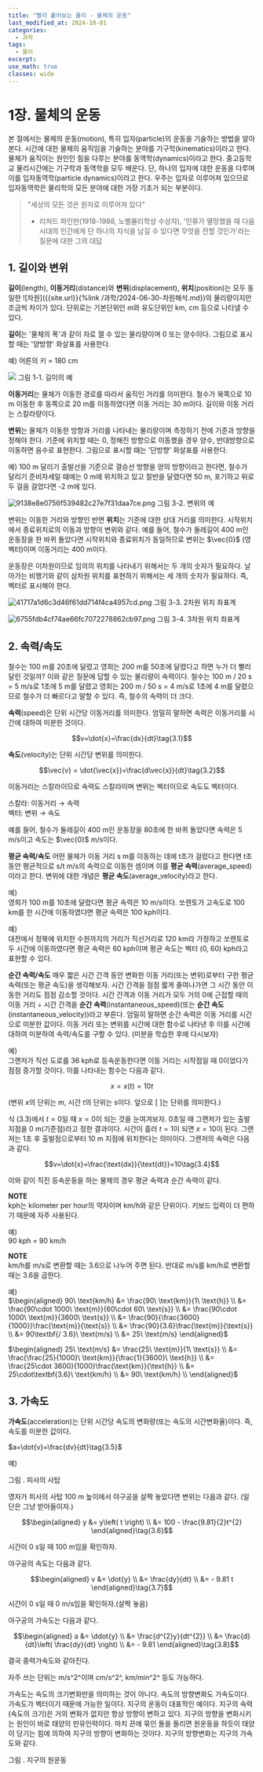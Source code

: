```yaml
---
title: "빨리 훝어보는 물리 - 물체의 운동"
last_modified_at: 2024-10-01
categories:
  - 과학
tags:
  - 물리
excerpt: 
use_math: true
classes: wide
---
```


# 1장. 물체의 운동

본 절에서는 물체의 운동(motion), 특히 입자(particle)의 운동을 기술하는 방법을 알아본다. 시간에 대한 물체의 움직임을 기술하는 분야를 기구학(kinematics)이라고 한다. 물체가 움직이는 원인인 힘을 다루는 분야를 동역학(dynamics)이라고 한다. 중고등학교 물리시간에는 기구학과 동역학을 모두 배운다. 단, 하나의 입자에 대한 운동을 다루며 이를 입자동역학(particle dynamics)이라고 한다. 우주는 입자로 이루어져 있으므로 입자동역학은 물리학의 모든 분야에 대한 가장 기초가 되는 부분이다.

> "세상의 모든 것은 원자로 이루어져 있다"
>
>   - 리처드 파인만(1918-1988, 노벨물리학상 수상자), '인류가 멸망했을 때 다음 시대의 인간에게 단 하나의 지식을 남길 수 있다면 무엇을 전할 것인가'라는 질문에 대한 그의 대답


## 1. 길이와 변위

**길이**(length), **이동거리**(distance)와 **변위**(displacement), **위치**(position)는 모두 동일한 ![차원]({{site.url}}{%link /과학/2024-06-30-차원해석.md})의 물리량이지만 조금씩 차이가 있다. 단위로는 기본단위인 m와 유도단위인 km, cm 등으로 나타낼 수 있다.

**길이**는 \'물체의 폭\'과 같이 자로 잴 수 있는 물리량이며 0 또는 양수이다. 그림으로 표시할 때는 '양방향' 화살표를 사용한다.

예) 어른의 키 = 180 cm

![](https://i.imgur.com/QhiPbpV.png)
그림 1-1. 길이의 예

**이동거리**는 물체가 이동한 경로를 따라서 움직인 거리를 의미한다. 철수가 북쪽으로 10 m 이동한 후 동쪽으로 20 m를 이동하였다면 이동 거리는 30 m이다. 길이와 이동 거리는 스칼라량이다.

**변위**는 물체가 이동한 방향과 거리를 나타내는 물리량이며 측정하기 전에 기준과 방향을 정해야 한다. 기준에 위치할 때는 0, 정해진 방향으로 이동했을 경우 양수, 반대방향으로 이동하면 음수로 표현한다. 그림으로 표시할 떄는 '단방향' 화살표를 사용한다.

예)
100 m 달리기 출발선을 기준으로 결승선 방향을 양의 방향이라고 한다면, 철수가 달리기 준비자세일 떄에는 0 m에 위치하고 있고 절반을 달렸다면 50 m, 포기하고 뒤로 두 걸음 걸었다면 -2 m에 있다.

![9138e8e0756f539482c27e7f31daa7ce.png](../../_resources/9138e8e0756f539482c27e7f31daa7ce.png)
그림 3-2. 변위의 예

변위는 이동한 거리와 방향인 반면 **위치**는 기준에 대한 상대 거리를 의미한다. 시작위치에서 종료위치로의 이동과 방향이 변위와 같다. 예를 들어, 철수가 둘레길이 400 m인 운동장을 한 바퀴 돌았다면 시작위치와 종료위치가 동일하므로 변위는 $\vec{0}$ (영벡터)이며 이동거리는 400 m이다.

운동장은 이차원이므로 임의의 위치를 나타내기 위해서는 두 개의 숫자가 필요하다. 날아가는 비행기와 같이 삼차원 위치를 표현하기 위해서는 세 개의 숫자가 필요하다. 즉, 벡터로 표시해야 한다.

![41717a1d6c3d46f61dd714f4ca4957cd.png](../../_resources/41717a1d6c3d46f61dd714f4ca4957cd.png)
그림 3-3. 2차원 위치 좌표계

![6755fdb4cf74ae66fc7072278862cb97.png](../../_resources/6755fdb4cf74ae66fc7072278862cb97.png)
그림 3-4. 3차원 위치 좌표계




## 2. 속력/속도
철수는 100 m를 20초에 달렸고 영희는 200 m를 50초에 달렸다고 하면 누가 더 빨리 달린 것일까? 이와 같은 질문에 답할 수 있는 물리량이 속력이다. 철수는 100 m / 20 s = 5 m/s로 1초에 5 m를 달렸고 영희는 200 m / 50 s = 4 m/s로 1초에 4 m를 달렸으므로 철수가 더 빠르다고 말할 수 있다. 즉, 철수의 속력이 더 크다.

**속력**(speed)은 단위 시간당 이동거리를 의미한다. 엄밀히 말하면 속력은 이동거리를 시간에 대하여 미분한 것이다.

$$v=\dot{x}=\frac{dx}{dt}\tag{3.1}$$

**속도**(velocity)는 단위 시간당 변위를 의미한다. 

$$\vec{v} = \dot{\vec{x}}=\frac{d\vec{x}}{dt}\tag{3.2}$$

이동거리는 스칼라이므로 속력도 스칼라이며 변위는 벡터이므로 속도도 벡터이다.

스칼라: 이동거리 $\rightarrow$ 속력  
벡터: 변위 $\rightarrow$ 속도

예를 들어, 철수가 둘레길이 400 m인 운동장을 80초에 한 바퀴 돌았다면 속력은 5 m/s이고 속도는 $\vec{0}$ m/s이다.

**평균 속력/속도**
어떤 물체가 이동 거리 s m를 이동하는 데에 t초가 걸렸다고 한다면 t초 동안 평균적으로 s/t m/s의 속력으로 이동한 셈이며 이를 **평균 속력**(average_speed)이라고 한다. 변위에 대한 개념은 **평균 속도**(average_velocity)라고 한다.

예)  
영희가 100 m를 10초에 달렸다면 평균 속력은 10 m/s이다.
쏘렌토가 고속도로 100 km를 한 시간에 이동하였다면 평균 속력은 100 kph이다.

예)  
대전에서 정북에 위치한 수원까지의 거리가 직선거리로 120 km라 가정하고 쏘렌토로 두 시간에 이동하였다면 평균 속력은 60 kph이며 평균 속도는 벡터 (0, 60) kph라고 표현할 수 있다.

**순간 속력/속도**
매우 짧은 시간 간격 동안 변화한 이동 거리(또는 변위)로부터 구한 평균 속력(또는 평균 속도)을 생각해보자. 시간 간격을 점점 짧게 줄여나가면 그 시간 동안 이동한 거리도 점점 감소할 것이다. 시간 간격과 이동 거리가 모두 거의 0에 근접할 때의 이동 거리 $\div$ 시간 간격을 **순간 속력**(instantaneous_speed)(또는 **순간 속도**(instantaneous_velocity))라고 부른다.
엄밀히 말하면 순간 속력은 이동 거리를 시간으로 미분한 값이다. 이동 거리 또는 변위를 시간에 대한 함수로 나타낸 후 이를 시간에 대하여 미분하여 속력/속도를 구할 수 있다. (미분을 학습한 후에 다시보자)

예)  
그랜저가 직선 도로를 36 kph로 등속운동한다면 이동 거리는 시작점일 때 0이었다가 점점 증가할 것이다. 이를 나타내는 함수는 다음과 같다.

$$x=x(t)=10t\tag{3.3}$$

(변위 $x$의 단위는 m, 시간 $t$의 단위는 s이다. 앞으로 [ ]는 단위를 의미한다.)

식 (3.3)에서 $t=0$일 때 $x=0$이 되는 것을 눈여겨보자. 0초일 때 그랜저가 있는 출발지점을 0 m(기준점)라고 정한 결과이다. 시간이 흘러 $t=1$이 되면 $x=10$이 된다. 그랜저는 1초 후 출발점으로부터 10 m 지점에 위치한다는 의미이다. 그랜저의 속력은 다음과 같다.

$$v=\dot{x}=\frac{\text{dx}}{\text{dt}}=10\tag{3.4}$$

이와 같이 직진 등속운동을 하는 물체의 경우 평균 속력과 순간 속력이 같다.

**NOTE**  
kph는 kilometer per hour의 약자이며 km/h와 같은 단위이다. 키보드 입력이 더 편하기 때문에 자주 사용된다.


예)  
90 kph = 90 km/h

**NOTE**  
km/h를 m/s로 변환할 때는 3.6으로 나누어 주면 된다. 반대로 m/s를 km/h로 변환할 때는 3.6을 곱한다.

예)  
$\begin{aligned}
90\ \text{km/h} &= \frac{90\ \text{km}}{1\ \text{h}} \\
&= \frac{90\cdot 1000\ \text{m}}{60\cdot 60\ \text{s}} \\
&= \frac{90\cdot 1000\ \text{m}}{3600\ \text{s}} \\
&= \frac{90}{\frac{3600}{1000}}\frac{\text{m}}{\text{s}} \\
&= \frac{90}{3.6}\frac{\text{m}}{\text{s}} \\
&= 90\textbf{/ 3.6}\ \text{m/s} \\
&= 25\ \text{m/s}
\end{aligned}$

$\begin{aligned}
25\ \text{m/s} &= \frac{25\ \text{m}}{1\ \text{s}} \\
&= \frac{\frac{25}{1000}\ \text{km}}{\frac{1}{3600}\ \text{h}} \\
&= \frac{25\cdot 3600}{1000}\frac{\text{km}}{\text{h}} \\
&= 25\cdot\textbf{3.6}\ \text{km/h} \\
&= 90\ \text{km/h} \\
\end{aligned}$




## 3. 가속도

**가속도**(acceleration)는 단위 시간당 속도의 변화량(또는 속도의 시간변화율)이다. 즉, 속도를 미분한 값이다.

$a=\dot{v}=\frac{dv}{dt}\tag{3.5}$

예)









그림 . 피사의 사탑

영자가 피사의 사탑 100 m 높이에서 야구공을 살짝 놓았다면 변위는 다음과 같다. (일단은 그냥 받아들이자.)

$$\begin{aligned}
y &= y\left( t \right) \\
&= 100 - \frac{9.81}{2}t^{2}
\end{aligned}\tag{3.6}$$

시간이 0 s일 때 100 m임을 확인하자.

야구공의 속도는 다음과 같다.

$$\begin{aligned}
v &= \dot{y} \\
&= \frac{dy}{dt} \\
&= - 9.81 t
\end{aligned}\tag{3.7}$$

시간이 0 s일 때 0 m/s임을 확인하자.(살짝 놓음)

야구공의 가속도는 다음과 같다.

$$\begin{aligned}
a &= \ddot{y} \\
&= \frac{d^{2}y}{dt^{2}} \\
&= \frac{d}{dt}\left( \frac{dy}{dt} \right) \\
&= - 9.81
\end{aligned}\tag{3.8}$$

결국 중력가속도와 같아진다.

자주 쓰는 단위는 m/s^2^이며 cm/s^2^, km/min^2^ 등도 가능하다.

가속도는 속도의 크기변화만을 의미하는 것이 아니다. 속도의 방향변화도 가속도이다. 가속도가 벡터이기 때문에 가능한 일이다. 지구의 운동이 대표적인 예이다. 지구의 속력(속도의 크기)은 거의 변화가 없지만 항상 방향이 변하고 있다. 지구의 방향을 변화시키는 원인이 바로 태양의 만유인력이다. 마치 끈에 묶인 돌을 돌리면 원운동을 하듯이 태양이 당기는 힘에 의하여 지구의 방향이 변화하는 것이다. 지구의 방향변화는 지구의 가속도와 같다.








그림 . 지구의 원운동





